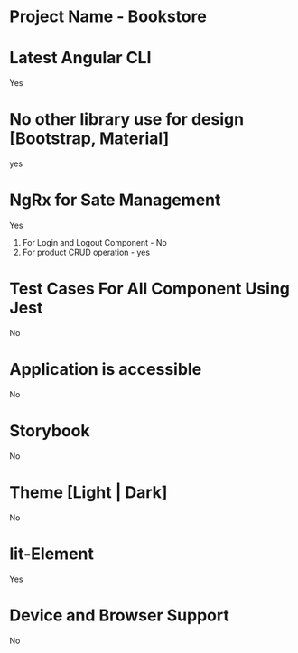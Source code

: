 # Project Name - Bookstore

# Latest Angular CLI
   Yes
  
# No other library use for design [Bootstrap, Material]
   yes
   
# NgRx for Sate Management
   Yes
 
1) For Login and Logout Component - No
2) For product CRUD operation - yes

# Test Cases For All Component Using Jest
   No
   
# Application is accessible
   No
  
# Storybook
   No
  
# Theme [Light | Dark]
   No
  
# lit-Element
   Yes
 
# Device and Browser Support
   No
